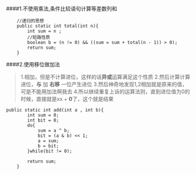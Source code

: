 ####1.不使用乘法,条件比较语句计算等差数列和
```
	//递归的思想
	public static int total(int n){
		int sum = n ;
		//短路性质
		boolean b = (n != 0) && ((sum = sum + total(n - 1)) > 0);
		return sum;
	}
```

####2.使用移位做加法
> 1.相加，但是不计算进位，这样的话**异或**运算满足这个性质
2.然后计算计算进位，**与** 加 **右移** 一位产生进位
3.然后神奇地发现1,2相加就是原来的值，可是不能用加法啊我去
4.所以继续重复上诉的运算法则，直到进位值为0的时候，直接就是xx + **0**了，这个就是结果

```
public static int add(int a , int b){
		int sum = 0;
		int bit = 0;
		do{
			sum = a ^ b;
			bit = (a & b) << 1;
			a = sum;
			b = bit;
		}while(bit != 0);
		
		return sum;
	}
```
